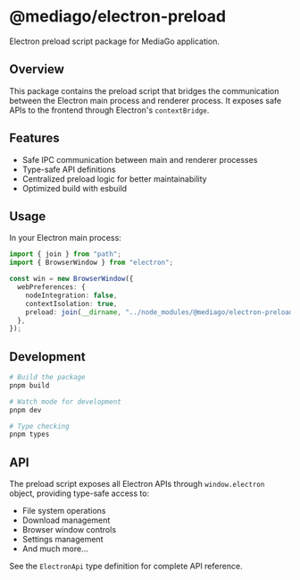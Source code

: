 # @mediago/electron-preload

Electron preload script package for MediaGo application.

## Overview

This package contains the preload script that bridges the communication between the Electron main process and renderer process. It exposes safe APIs to the frontend through Electron's `contextBridge`.

## Features

- Safe IPC communication between main and renderer processes
- Type-safe API definitions
- Centralized preload logic for better maintainability
- Optimized build with esbuild

## Usage

In your Electron main process:

```typescript
import { join } from "path";
import { BrowserWindow } from "electron";

const win = new BrowserWindow({
  webPreferences: {
    nodeIntegration: false,
    contextIsolation: true,
    preload: join(__dirname, "../node_modules/@mediago/electron-preload/dist/preload.js"),
  },
});
```

## Development

```bash
# Build the package
pnpm build

# Watch mode for development
pnpm dev

# Type checking
pnpm types
```

## API

The preload script exposes all Electron APIs through `window.electron` object, providing type-safe access to:

- File system operations
- Download management
- Browser window controls
- Settings management
- And much more...

See the `ElectronApi` type definition for complete API reference.